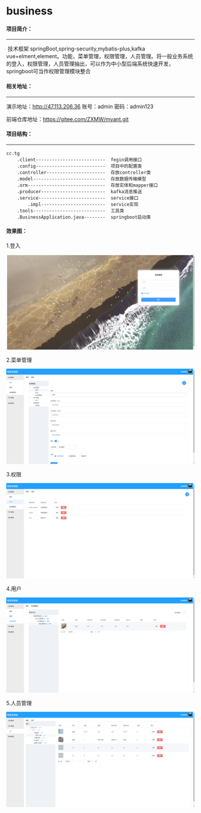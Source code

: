 # business

#### 项目简介：

------

​    技术框架 springBoot,spring-security,mybatis-plus,kafka vue+elment,element。功能，菜单管理，权限管理，人员管理。将一般业务系统的登入，权限管理，人员管理抽出，可以作为中小型后端系统快速开发，springboot可当作权限管理模块整合



#### 相关地址：

------

演示地址：http://47.113.206.36 		账号：admin		密码：admin123



前端仓库地址：https://gitee.com/ZXMW/myant.git



#### 项目结构：

------



```
cc.tg
	.client--------------------------  fegin调用接口
	.config--------------------------  项目中的配置类
	.controller----------------------  存放controller类
	.model---------------------------  存放数据传输模型
	.orm-----------------------------  存放实体和mapper接口
	.producer------------------------  kafka消息推送
	.service-------------------------  service接口
		.impl------------------------  service实现
	.tools---------------------------  工具类
	.BusinessApplication.java--------  springboot启动类
```

#### 效果图：

1.登入

![login](pic/login.png)

2.菜单管理

![mune](pic/mune.png)

3.权限

![role](pic/role.png)

4.用户

![user](pic/user.png)

5.人员管理

![emp](pic/emp.png)